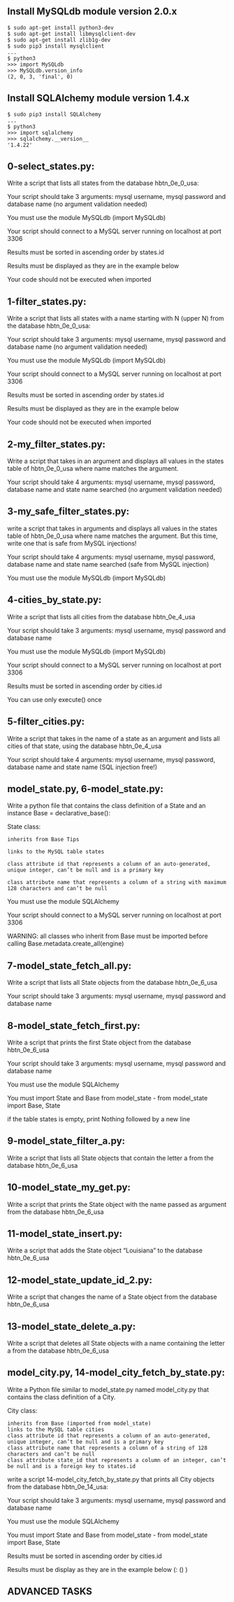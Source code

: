 ## Install MySQLdb module version 2.0.x

    $ sudo apt-get install python3-dev
    $ sudo apt-get install libmysqlclient-dev
    $ sudo apt-get install zlib1g-dev
    $ sudo pip3 install mysqlclient
    ...
    $ python3
    >>> import MySQLdb
    >>> MySQLdb.version_info 
    (2, 0, 3, 'final', 0)


## Install SQLAlchemy module version 1.4.x

    $ sudo pip3 install SQLAlchemy
    ...
    $ python3
    >>> import sqlalchemy
    >>> sqlalchemy.__version__ 
    '1.4.22'

## 0-select_states.py:

Write a script that lists all states from the database
hbtn_0e_0_usa:

Your script should take 3 arguments: mysql username, mysql password and database name (no argument validation needed)

You must use the module MySQLdb (import MySQLdb)

Your script should connect to a MySQL server running on localhost at port 3306

Results must be sorted in ascending order by states.id

Results must be displayed as they are in the example below

Your code should not be executed when imported


## 1-filter_states.py:

Write a script that lists all states with a name starting with N (upper N)
from the database hbtn_0e_0_usa:

Your script should take 3 arguments: mysql username, mysql password and database name (no argument validation needed)

You must use the module MySQLdb (import MySQLdb)

Your script should connect to a MySQL server running on localhost at port 3306

Results must be sorted in ascending order by states.id

Results must be displayed as they are in the example below

Your code should not be executed when imported


## 2-my_filter_states.py:

Write a script that takes in an argument and displays all values in the states table of hbtn_0e_0_usa where name matches the argument.

Your script should take 4 arguments: mysql username, mysql password, database name and state name searched (no argument validation needed)

## 3-my_safe_filter_states.py:

write a script that takes in arguments and displays all values in the states table of hbtn_0e_0_usa where name matches the argument. But this time, write one that is safe from MySQL injections!

Your script should take 4 arguments: mysql username, mysql password, database name and state name searched (safe from MySQL injection)

You must use the module MySQLdb (import MySQLdb)

## 4-cities_by_state.py:

Write a script that lists all cities from the database hbtn_0e_4_usa

Your script should take 3 arguments: mysql username, mysql password and database name

You must use the module MySQLdb (import MySQLdb)

Your script should connect to a MySQL server running on localhost at port 3306

Results must be sorted in ascending order by cities.id

You can use only execute() once

## 5-filter_cities.py:

Write a script that takes in the name of a state as an argument and lists all cities of that state, using the database hbtn_0e_4_usa

Your script should take 4 arguments: mysql username, mysql password, database name and state name (SQL injection free!)

## model_state.py, 6-model_state.py:

Write a python file that contains the class definition of a State and an instance Base = declarative_base():

State class:

	inherits from Base Tips

	links to the MySQL table states

	class attribute id that represents a column of an auto-generated, unique integer, can’t be null and is a primary key

	class attribute name that represents a column of a string with maximum 128 characters and can’t be null


You must use the module SQLAlchemy

Your script should connect to a MySQL server running on localhost at port 3306

WARNING: all classes who inherit from Base must be imported before calling Base.metadata.create_all(engine)


## 7-model_state_fetch_all.py:

Write a script that lists all State objects from the database hbtn_0e_6_usa

Your script should take 3 arguments: mysql username, mysql password and database name

## 8-model_state_fetch_first.py:

Write a script that prints the first State object from the database hbtn_0e_6_usa

Your script should take 3 arguments: mysql username, mysql password and database name

You must use the module SQLAlchemy

You must import State and Base from model_state - from model_state import Base, State

if the table states is empty, print Nothing followed by a new line


## 9-model_state_filter_a.py:

Write a script that lists all State objects that contain the letter a from the database hbtn_0e_6_usa

## 10-model_state_my_get.py:

Write a script that prints the State object with the name passed as argument from the database hbtn_0e_6_usa

## 11-model_state_insert.py:

Write a script that adds the State object “Louisiana” to the database hbtn_0e_6_usa

## 12-model_state_update_id_2.py:

Write a script that changes the name of a State object from the database hbtn_0e_6_usa

## 13-model_state_delete_a.py:

Write a script that deletes all State objects with a name containing the letter a from the database hbtn_0e_6_usa

## model_city.py, 14-model_city_fetch_by_state.py:

Write a Python file similar to model_state.py named model_city.py that contains the class definition of a City.

City class:

	inherits from Base (imported from model_state)
	links to the MySQL table cities
	class attribute id that represents a column of an auto-generated, unique integer, can’t be null and is a primary key
	class attribute name that represents a column of a string of 128 characters and can’t be null
	class attribute state_id that represents a column of an integer, can’t be null and is a foreign key to states.id

write a script 14-model_city_fetch_by_state.py that prints all City objects from the database hbtn_0e_14_usa:

Your script should take 3 arguments: mysql username, mysql password and database name

You must use the module SQLAlchemy

You must import State and Base from model_state - from model_state import Base, State

Results must be sorted in ascending order by cities.id

Results must be display as they are in the example below (<state name>: (<city id>) <city name>)


## ADVANCED TASKS

